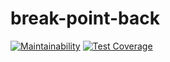 # break-point-back

[![Maintainability](https://api.codeclimate.com/v1/badges/751adfe7ee759c42ff49/maintainability)](https://codeclimate.com/github/WebJamApps/break-point-back/maintainability)
[![Test Coverage](https://api.codeclimate.com/v1/badges/751adfe7ee759c42ff49/test_coverage)](https://codeclimate.com/github/WebJamApps/break-point-back/test_coverage)
